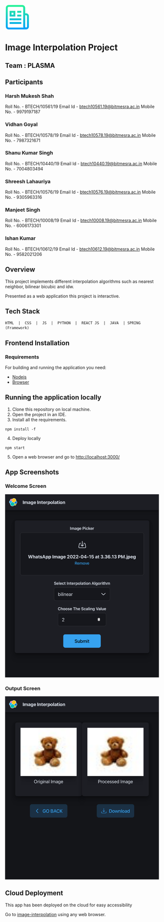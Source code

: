  <a href="" >
   <img src="./logo.png" alt="Logo" width="80" height="80">
 </a>

# Image Interpolation Project

## Team : PLASMA
## Participants
### Harsh Mukesh Shah
Roll No. - BTECH/10561/19
Email Id - btech10561.19@bitmesra.ac.in
Mobile No. - 9979197187
### Vidhan Goyal
Roll No. - BTECH/10578/19
Email Id - btech10578.19@bitmesra.ac.in
Mobile No. - 7987321671
### Shanu Kumar Singh
Roll No. - BTECH/10440/19
Email Id - btech10440.19@bitmesra.ac.in
Mobile No. - 7004803494
### Shreesh Lahauriya
Roll No. - BTECH/10576/19
Email Id - btech10576.19@bitmesra.ac.in
Mobile No. - 9305963316
### Manjeet Singh
Roll No. - BTECH/10008/19
Email Id - btech10008.19@bitmesra.ac.in
Mobile No. - 6006173301
### Ishan Kumar
Roll No. - BTECH/10612/19
Email Id - btech10612.19@bitmesra.ac.in
Mobile No. - 9582021206

## Overview
This project implements different interpolation algorithms such as nearest neighbor, bilinear bicubic and idw. 

Presented as a web application this project is interactive.

## Tech Stack
	HTML  |  CSS  |  JS  |  PYTHON  |  REACT JS  |  JAVA  | SPRING (Framework) 


## Frontend Installation

### Requirements
For building and running the application you need:

- [Nodejs](https://nodejs.org/en/download/)
- [Browser](https://www.google.com/intl/en_in/chrome/)


## Running the application locally
1. Clone this repository on local machine.
2. Open the project in an IDE.
3. Install all the requirements.
```shell
npm install -f
```
4. Deploy locally
```shell
npm start
```
5. Open a web browser and go to [http://localhost:3000/](http://localhost:3000/)

## App Screenshots
### Welcome Screen
<img src="./welcome_screen.png" alt="welcome screen">

### Output Screen
<img src="./output_screen.png" alt="output screen">

## Cloud Deployment
This app has been deployed on the cloud for easy accessibility

Go to [image-interpolation](https://image-interpolation.herokuapp.com/) using any web browser.
